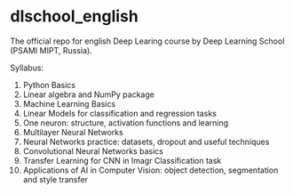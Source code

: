 # dlschool_english

The official repo for english Deep Learing course by Deep Learning School (PSAMI MIPT, Russia).

Syllabus:

1. Python Basics
2. Linear algebra and NumPy package
3. Machine Learning Basics
4. Linear Models for classification and regression tasks
5. One neuron: structure, activation functions and learning
6. Multilayer Neural Networks
7. Neural Networks practice: datasets, dropout and useful techniques
8. Convolutional Neural Networks basics
9. Transfer Learning for CNN in Imagr Classification task
10. Applications of AI in Computer Vision: object detection, segmentation and style transfer
